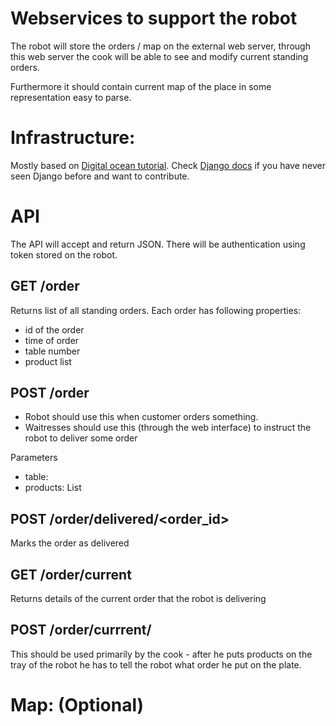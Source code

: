 # Webservices to support the robot

The robot will store the orders / map on the external web server, 
through this web server the cook will be able to see and modify current standing orders. 

Furthermore it should contain current map of the place in some representation easy to parse.


# Infrastructure:

Mostly based on [Digital ocean tutorial](https://www.digitalocean.com/community/tutorials/how-to-set-up-django-with-postgres-nginx-and-gunicorn-on-ubuntu-16-04).
Check [Django docs](https://docs.djangoproject.com/en/2.1/intro/) if you have never seen Django before and want to contribute.


# API

The API will accept and return JSON. There will be authentication using token stored on the robot. 

## GET /order

Returns list of all standing  orders. Each order has following properties:
- id of the order
- time of order
- table number
- product list


## POST /order

- Robot should use this when customer orders something. 
- Waitresses should use this (through the web interface) to instruct the robot to deliver some order

Parameters
- table: <int>
- products: List<int>

## POST /order/delivered/<order_id>
Marks the order as delivered

## GET /order/current

Returns details of the current order that the robot is delivering

## POST /order/currrent/<id>

This should be used primarily by the cook - after he puts products on the tray of the robot he has to tell the robot 
what order he put on the plate. 



# Map: (Optional)

